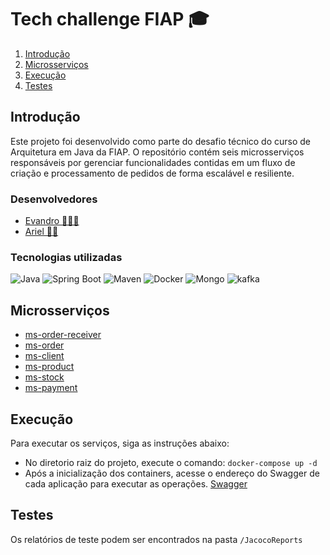 # Tech challenge FIAP 🎓

1. [Introdução](#Introdução)
2. [Microsserviços](#Microsserviços)
3. [Execução](#Execução)
4. [Testes](#Testes)

## Introdução

Este projeto foi desenvolvido como parte do desafio técnico do curso de Arquitetura em Java da FIAP. O repositório
contém seis microsserviços responsáveis por gerenciar funcionalidades contidas em um fluxo de criação e processamento de
pedidos de forma escalável e resiliente.

### Desenvolvedores

* [Evandro 🧑🏾‍💻](https://github.com/evignacio) <br>
* [Ariel 🧑‍💻](https://github.com/Neuyer)

### Tecnologias utilizadas

![Java](https://img.shields.io/badge/Java-21-blue?style=for-the-badge&logo=java)
![Spring Boot](https://img.shields.io/badge/Spring%20Boot-3.3.5-brightgreen?style=for-the-badge)
![Maven](https://img.shields.io/badge/Maven-3.8.6-C71A36?style=for-the-badge&logo=apachemaven)
![Docker](https://img.shields.io/badge/Docker-24.0.6-2496ED?style=for-the-badge&logo=docker)
![Mongo](https://img.shields.io/badge/MongoDB-4EA94B?style=for-the-badge&logo=mongodb&logoColor=white)
![kafka](https://img.shields.io/badge/Apache_Kafka-231F20?style=for-the-badge&logo=apache-kafka&logoColor=white)

## Microsserviços

* [ms-order-receiver](https://github.com/evignacio/ms-order-receiver)
* [ms-order](https://github.com/evignacio/ms-order)
* [ms-client](https://github.com/Neuyer/ms-client)
* [ms-product](https://github.com/evignacio/ms-product)
* [ms-stock](https://github.com/Neuyer/ms-stock)
* [ms-payment](https://github.com/evignacio/ms-payment)

## Execução

Para executar os serviços, siga as instruções abaixo:

* No diretorio raiz do projeto, execute o comando: `docker-compose up -d`
* Após a inicialização dos containers, acesse o endereço do Swagger de cada aplicação para executar as
  operações.  [Swagger](http://localhost:${porta}/swagger-ui/index.html#/)

## Testes

Os relatórios de teste podem ser encontrados na pasta `/JacocoReports`